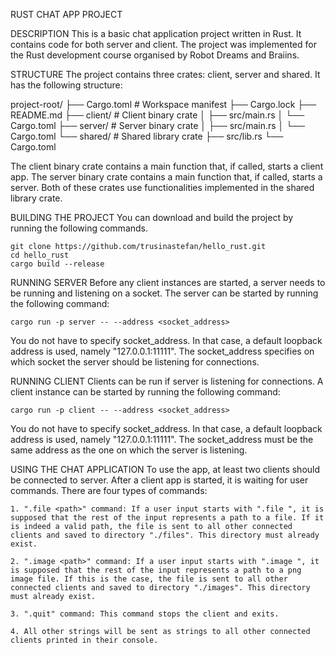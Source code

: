 RUST CHAT APP PROJECT

DESCRIPTION
This is a basic chat application project written in Rust. It contains code for both server and client. The project was implemented for the Rust development course organised by Robot Dreams and Braiins.

STRUCTURE
The project contains three crates: client, server and shared. It has the following structure:

project-root/
├── Cargo.toml          # Workspace manifest
├── Cargo.lock
├── README.md
├── client/             # Client binary crate
│   ├── src/main.rs
│   └── Cargo.toml
├── server/             # Server binary crate
│   ├── src/main.rs
│   └── Cargo.toml
└── shared/             # Shared library crate
    ├── src/lib.rs
    └── Cargo.toml

The client binary crate contains a main function that, if called, starts a client app.
The server binary crate contains a main function that, if called, starts a server.
Both of these crates use functionalities implemented in the shared library crate.

BUILDING THE PROJECT
You can download and build the project by running the following commands.

    git clone https://github.com/trusinastefan/hello_rust.git
    cd hello_rust
    cargo build --release

RUNNING SERVER
Before any client instances are started, a server needs to be running and listening on a socket. The server can be started by running the following command:

    cargo run -p server -- --address <socket_address>

You do not have to specify socket_address. In that case, a default loopback address is used, namely "127.0.0.1:11111". The socket_address specifies on which socket the server should be listening for connections.

RUNNING CLIENT
Clients can be run if server is listening for connections. A client instance can be started by running the following command:

    cargo run -p client -- --address <socket_address>

You do not have to specify socket_address. In that case, a default loopback address is used, namely "127.0.0.1:11111". The socket_address must be the same address as the one on which the server is listening.

USING THE CHAT APPLICATION
To use the app, at least two clients should be connected to server. After a client app is started, it is waiting for user commands. There are four types of commands:

    1. ".file <path>" command: If a user input starts with ".file ", it is supposed that the rest of the input represents a path to a file. If it is indeed a valid path, the file is sent to all other connected clients and saved to directory "./files". This directory must already exist.

    2. ".image <path>" command: If a user input starts with ".image ", it is supposed that the rest of the input represents a path to a png image file. If this is the case, the file is sent to all other connected clients and saved to directory "./images". This directory must already exist.

    3. ".quit" command: This command stops the client and exits.

    4. All other strings will be sent as strings to all other connected clients printed in their console.
